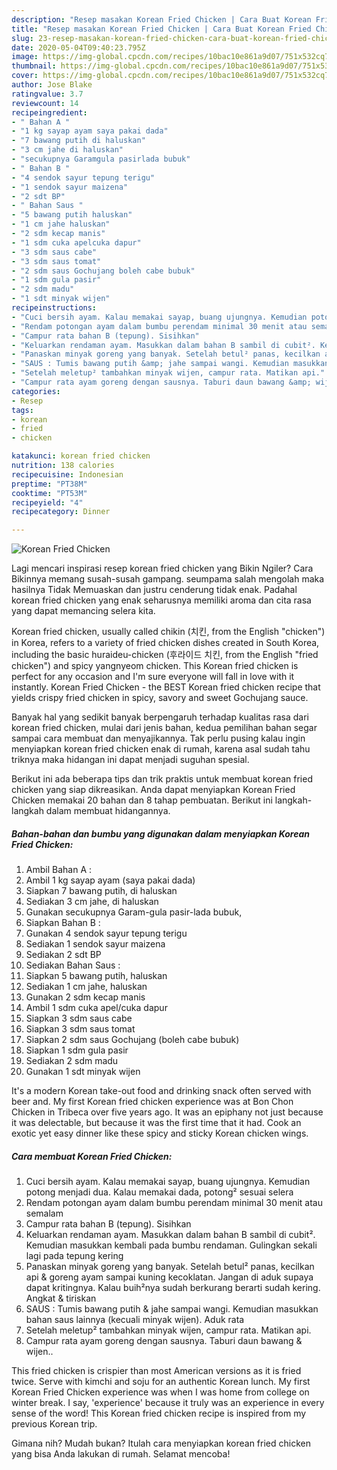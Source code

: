 ```yaml
---
description: "Resep masakan Korean Fried Chicken | Cara Buat Korean Fried Chicken Yang Paling Enak"
title: "Resep masakan Korean Fried Chicken | Cara Buat Korean Fried Chicken Yang Paling Enak"
slug: 23-resep-masakan-korean-fried-chicken-cara-buat-korean-fried-chicken-yang-paling-enak
date: 2020-05-04T09:40:23.795Z
image: https://img-global.cpcdn.com/recipes/10bac10e861a9d07/751x532cq70/korean-fried-chicken-foto-resep-utama.jpg
thumbnail: https://img-global.cpcdn.com/recipes/10bac10e861a9d07/751x532cq70/korean-fried-chicken-foto-resep-utama.jpg
cover: https://img-global.cpcdn.com/recipes/10bac10e861a9d07/751x532cq70/korean-fried-chicken-foto-resep-utama.jpg
author: Jose Blake
ratingvalue: 3.7
reviewcount: 14
recipeingredient:
- " Bahan A "
- "1 kg sayap ayam saya pakai dada"
- "7 bawang putih di haluskan"
- "3 cm jahe di haluskan"
- "secukupnya Garamgula pasirlada bubuk"
- " Bahan B "
- "4 sendok sayur tepung terigu"
- "1 sendok sayur maizena"
- "2 sdt BP"
- " Bahan Saus "
- "5 bawang putih haluskan"
- "1 cm jahe haluskan"
- "2 sdm kecap manis"
- "1 sdm cuka apelcuka dapur"
- "3 sdm saus cabe"
- "3 sdm saus tomat"
- "2 sdm saus Gochujang boleh cabe bubuk"
- "1 sdm gula pasir"
- "2 sdm madu"
- "1 sdt minyak wijen"
recipeinstructions:
- "Cuci bersih ayam. Kalau memakai sayap, buang ujungnya. Kemudian potong menjadi dua. Kalau memakai dada, potong² sesuai selera"
- "Rendam potongan ayam dalam bumbu perendam minimal 30 menit atau semalam"
- "Campur rata bahan B (tepung). Sisihkan"
- "Keluarkan rendaman ayam. Masukkan dalam bahan B sambil di cubit². Kemudian masukkan kembali pada bumbu rendaman. Gulingkan sekali lagi pada tepung kering"
- "Panaskan minyak goreng yang banyak. Setelah betul² panas, kecilkan api &amp; goreng ayam sampai kuning kecoklatan. Jangan di aduk supaya dapat kritingnya. Kalau buih²nya sudah berkurang berarti sudah kering. Angkat &amp; tiriskan"
- "SAUS : Tumis bawang putih &amp; jahe sampai wangi. Kemudian masukkan bahan saus lainnya (kecuali minyak wijen). Aduk rata"
- "Setelah meletup² tambahkan minyak wijen, campur rata. Matikan api."
- "Campur rata ayam goreng dengan sausnya. Taburi daun bawang &amp; wijen.."
categories:
- Resep
tags:
- korean
- fried
- chicken

katakunci: korean fried chicken 
nutrition: 138 calories
recipecuisine: Indonesian
preptime: "PT38M"
cooktime: "PT53M"
recipeyield: "4"
recipecategory: Dinner

---
```



![Korean Fried Chicken](https://img-global.cpcdn.com/recipes/10bac10e861a9d07/751x532cq70/korean-fried-chicken-foto-resep-utama.jpg)

Lagi mencari inspirasi resep korean fried chicken yang Bikin Ngiler? Cara Bikinnya memang susah-susah gampang. seumpama salah mengolah maka hasilnya Tidak Memuaskan dan justru cenderung tidak enak. Padahal korean fried chicken yang enak seharusnya memiliki aroma dan cita rasa yang dapat memancing selera kita.

Korean fried chicken, usually called chikin (치킨, from the English &#34;chicken&#34;) in Korea, refers to a variety of fried chicken dishes created in South Korea, including the basic huraideu-chicken (후라이드 치킨, from the English &#34;fried chicken&#34;) and spicy yangnyeom chicken. This Korean fried chicken is perfect for any occasion and I&#39;m sure everyone will fall in love with it instantly. Korean Fried Chicken - the BEST Korean fried chicken recipe that yields crispy fried chicken in spicy, savory and sweet Gochujang sauce.

Banyak hal yang sedikit banyak berpengaruh terhadap kualitas rasa dari korean fried chicken, mulai dari jenis bahan, kedua pemilihan bahan segar sampai cara membuat dan menyajikannya. Tak perlu pusing kalau ingin menyiapkan korean fried chicken enak di rumah, karena asal sudah tahu triknya maka hidangan ini dapat menjadi suguhan spesial.


Berikut ini ada beberapa tips dan trik praktis untuk membuat korean fried chicken yang siap dikreasikan. Anda dapat menyiapkan Korean Fried Chicken memakai 20 bahan dan 8 tahap pembuatan. Berikut ini langkah-langkah dalam membuat hidangannya.

<!--inarticleads1-->

##### Bahan-bahan dan bumbu yang digunakan dalam menyiapkan Korean Fried Chicken:

1. Ambil  Bahan A :
1. Ambil 1 kg sayap ayam (saya pakai dada)
1. Siapkan 7 bawang putih, di haluskan
1. Sediakan 3 cm jahe, di haluskan
1. Gunakan secukupnya Garam-gula pasir-lada bubuk,
1. Siapkan  Bahan B :
1. Gunakan 4 sendok sayur tepung terigu
1. Sediakan 1 sendok sayur maizena
1. Sediakan 2 sdt BP
1. Sediakan  Bahan Saus :
1. Siapkan 5 bawang putih, haluskan
1. Sediakan 1 cm jahe, haluskan
1. Gunakan 2 sdm kecap manis
1. Ambil 1 sdm cuka apel/cuka dapur
1. Siapkan 3 sdm saus cabe
1. Siapkan 3 sdm saus tomat
1. Siapkan 2 sdm saus Gochujang (boleh cabe bubuk)
1. Siapkan 1 sdm gula pasir
1. Sediakan 2 sdm madu
1. Gunakan 1 sdt minyak wijen


It&#39;s a modern Korean take-out food and drinking snack often served with beer and. My first Korean fried chicken experience was at Bon Chon Chicken in Tribeca over five years ago. It was an epiphany not just because it was delectable, but because it was the first time that it had. Cook an exotic yet easy dinner like these spicy and sticky Korean chicken wings. 

<!--inarticleads2-->

##### Cara membuat Korean Fried Chicken:

1. Cuci bersih ayam. Kalau memakai sayap, buang ujungnya. Kemudian potong menjadi dua. Kalau memakai dada, potong² sesuai selera
1. Rendam potongan ayam dalam bumbu perendam minimal 30 menit atau semalam
1. Campur rata bahan B (tepung). Sisihkan
1. Keluarkan rendaman ayam. Masukkan dalam bahan B sambil di cubit². Kemudian masukkan kembali pada bumbu rendaman. Gulingkan sekali lagi pada tepung kering
1. Panaskan minyak goreng yang banyak. Setelah betul² panas, kecilkan api &amp; goreng ayam sampai kuning kecoklatan. Jangan di aduk supaya dapat kritingnya. Kalau buih²nya sudah berkurang berarti sudah kering. Angkat &amp; tiriskan
1. SAUS : Tumis bawang putih &amp; jahe sampai wangi. Kemudian masukkan bahan saus lainnya (kecuali minyak wijen). Aduk rata
1. Setelah meletup² tambahkan minyak wijen, campur rata. Matikan api.
1. Campur rata ayam goreng dengan sausnya. Taburi daun bawang &amp; wijen..


This fried chicken is crispier than most American versions as it is fried twice. Serve with kimchi and soju for an authentic Korean lunch. My first Korean Fried Chicken experience was when I was home from college on winter break. I say, &#39;experience&#39; because it truly was an experience in every sense of the word! This Korean fried chicken recipe is inspired from my previous Korean trip. 

Gimana nih? Mudah bukan? Itulah cara menyiapkan korean fried chicken yang bisa Anda lakukan di rumah. Selamat mencoba!
